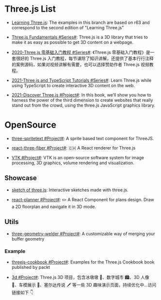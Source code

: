 # Three.js List

- [Learning Three.js](https://github.com/josdirksen/learning-threejs): The examples in this branch are based on r63 and correspond to the second edition of "Learning Three.js"

- [Three.js Fundamentals #Series#](https://threejsfundamentals.org/threejs/lessons/threejs-fundamentals.html): Three.js is a 3D library that tries to make it as easy as possible to get 3D content on a webpage.

- [2020-Three.js 零基础入门教程 #Series#](http://www.webgl3d.cn/Three.js/): 《Three.js 零基础入门教程》是一套很好的 Three.js 入门教程，每节课除了知识讲解，还提供了基本行行注释的案例源码，如果对视频讲解有需要，也可以选择赞助作者 Three.js 视频教程。

- [2021-Three.js and TypeScript Tutorials #Series#](https://sbcode.net/threejs/): Learn Three.js while using TypeScript to create interactive 3D content on the web.

- [2021-Discover Three.js #Project#](https://discoverthreejs.com/book/introduction/): In this book, we’ll show you how to harness the power of the third dimension to create websites that really stand out from the crowd, using the three.js JavaScript graphics library.

# OpenSource

- [three-spritetext #Project#](https://github.com/vasturiano/three-spritetext): A sprite based text component for ThreeJS.

- [react-three-fiber #Project#](https://github.com/pmndrs/react-three-fiber): 🇨🇭 A React renderer for Three.js

- [VTK #Project#](https://github.com/kitware/vtk-js): VTK is an open-source software system for image processing, 3D graphics, volume rendering and visualization.

## Showcase

- [sketch of three.js](https://ykob.github.io/sketch-threejs/): Interactive sketches made with three.js.

- [react-planner #Project#](https://github.com/cvdlab/react-planner): ✏️ A React Component for plans design. Draw a 2D floorplan and navigate it in 3D mode.

## Utils

- [three-geometry-welder #Project#](https://github.com/0xAxiome/three-geometry-welder): A customizable way of merging your buffer geometry

### Example

- [threejs-cookbook #Project#](https://github.com/josdirksen/threejs-cookbook): Examples for the Three.js Cookbook book published by packt

- [3d #Project#](https://github.com/dragonir/3d): Three.js 3D 项目，包含冰墩墩 🐼、数字城市 🏙、3D 人像 👤、车模展示 🚗、塞尔达传说 🗡 等一些 3D 趣味演示页面，持续优化中...访问链接如下 👇
